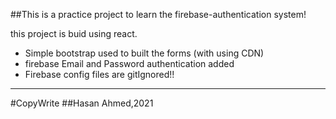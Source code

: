 ##This is a practice project to learn the firebase-authentication system!

this project is buid using react.

- Simple bootstrap used to built the forms (with using CDN)
- firebase Email and Password authentication added
- Firebase config files are gitIgnored!!

---

#CopyWrite
##Hasan Ahmed,2021
